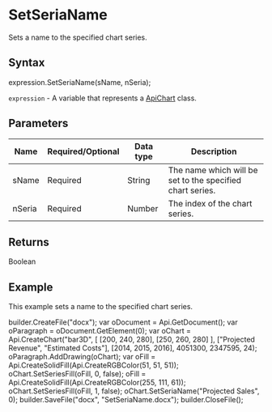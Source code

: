 # SetSeriaName

Sets a name to the specified chart series.

## Syntax

expression.SetSeriaName(sName, nSeria);

`expression` - A variable that represents a [ApiChart](../ApiChart.md) class.

## Parameters

| **Name** | **Required/Optional** | **Data type** | **Description** |
| ------------- | ------------- | ------------- | ------------- |
| sName | Required | String | The name which will be set to the specified chart series. |
| nSeria | Required | Number | The index of the chart series. |

## Returns

Boolean

## Example

This example sets a name to the specified chart series.

builder.CreateFile("docx");
	var oDocument = Api.GetDocument();
	var oParagraph = oDocument.GetElement(0);
	var oChart = Api.CreateChart("bar3D", [
		[200, 240, 280],
		[250, 260, 280]
	], ["Projected Revenue", "Estimated Costs"], [2014, 2015, 2016], 4051300, 2347595, 24);
	oParagraph.AddDrawing(oChart);
	var oFill = Api.CreateSolidFill(Api.CreateRGBColor(51, 51, 51));
	oChart.SetSeriesFill(oFill, 0, false);
	oFill = Api.CreateSolidFill(Api.CreateRGBColor(255, 111, 61));
	oChart.SetSeriesFill(oFill, 1, false);
	oChart.SetSeriaName("Projected Sales", 0);
	builder.SaveFile("docx", "SetSeriaName.docx");
	builder.CloseFile();
```